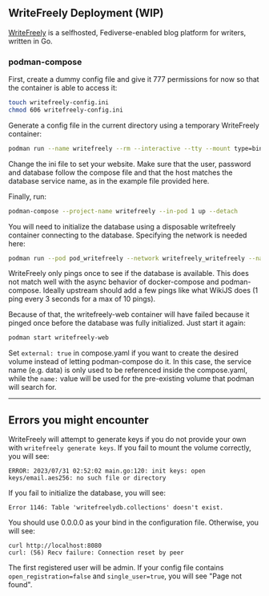 ## WriteFreely Deployment (WIP)

[WriteFreely](https://writefreely.org/) is a selfhosted, Fediverse-enabled
blog platform for writers, written in Go.

### podman-compose

First, create a dummy config file and give it 777 permissions for now so that
the container is able to access it:

```bash
touch writefreely-config.ini
chmod 606 writefreely-config.ini
```

Generate a config file in the current directory using a temporary WriteFreely
container:

```bash
podman run --name writefreely --rm --interactive --tty --mount type=bind,source=./writefreely-config.ini,destination=/go/config.ini,rw,relabel=private docker.io/writeas/writefreely:latest config generate
```

Change the ini file to set your website. Make sure that the user, password and
database follow the compose file and that the host matches the database
service name, as in the example file provided here.

Finally, run:

```bash
podman-compose --project-name writefreely --in-pod 1 up --detach
```

You will need to initialize the database using a disposable writefreely container
connecting to the database. Specifying the network is needed here:

```bash
podman run --pod pod_writefreely --network writefreely_writefreely --name writefreely --rm --interactive --tty --mount type=bind,source=./writefreely-config.ini,destination=/go/config.ini,rw docker.io/writeas/writefreely:latest db init
```

WriteFreely only pings once to see if the database is available.
This does not match well with the async behavior of docker-compose and
podman-compose. Ideally upstream should add a few pings like what WikiJS does
(1 ping every 3 seconds for a max of 10 pings).

Because of that, the writefreely-web container will have failed because it
pinged once before the database was fully initialized. Just start it again:

```bash
podman start writefreely-web
```

Set `external: true` in compose.yaml if you want to create the desired volume
instead of letting podman-compose do it. In this case, the service name
(e.g. data) is only used to be referenced inside the compose.yaml, while the
`name:` value will be used for the pre-existing volume that podman will search for.

---

## Errors you might encounter

WriteFreely will attempt to generate keys if you do not provide your own with
`writefreely generate keys`. If you fail to mount the volume correctly, you will see:

```
ERROR: 2023/07/31 02:52:02 main.go:120: init keys: open keys/email.aes256: no such file or directory
```

If you fail to initialize the database, you will see:

```
Error 1146: Table 'writefreelydb.collections' doesn't exist.
```

You should use 0.0.0.0 as your bind in the configuration file. Otherwise,
you will see:

```
curl http://localhost:8080
curl: (56) Recv failure: Connection reset by peer
```

The first registered user will be admin. If your config file contains
`open_registration=false` and `single_user=true`, you will see "Page not found".
